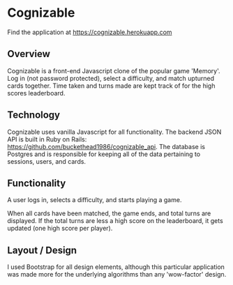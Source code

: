 # Cognizable

Find the application at https://cognizable.herokuapp.com

## Overview

Cognizable is a front-end Javascript clone of the popular game 'Memory'. Log in (not password protected), select a difficulty, and match upturned cards together. Time taken and turns made are kept track of for the high scores leaderboard.

## Technology

Cognizable uses vanilla Javascript for all functionality. The backend
JSON API is built in Ruby on Rails: https://github.com/buckethead1986/cognizable_api.
The database is Postgres and is responsible for keeping all of the data
pertaining to sessions, users, and cards.

## Functionality

A user logs in, selects a difficulty, and starts playing a game.

When all cards have been matched, the game ends, and total turns are displayed.  If the total turns are less a high score on the leaderboard, it gets updated (one high score per player).

## Layout / Design

I used Bootstrap for all design elements, although this particular application was made more for the underlying algorithms than any 'wow-factor' design.
